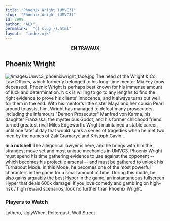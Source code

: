 ```yaml
---
title: "Phoenix Wright (UMVC3)"
slug:  "Phoenix_Wright_(UMVC3)"
id: 2999
author: "ALX"
permalink:  "{{ slug }}.html"
layout:  "index.njk"
---
```


<center>

**EN TRAVAUX**

</center>

## Phoenix Wright

![](/images/Umvc3_phoenixwright_face.jpg‎ "/images/Umvc3_phoenixwright_face.jpg‎")
The head of the Wright & Co. Law Offices, which formerly belonged to his
long-time mentor Mia Fey (now deceased), Phoenix Wright is perhaps best
known for his immense amount of luck and determination. Nick is willing
to go to any lengths to find the right evidence to prove his clients'
innocence, and it always turns out well for them in the end. With his
mentor's little sister Maya and her cousin Pearl around to assist him,
Wright has managed to defeat many prosecutors, including the infamours
"Demon Prosecutor" Manfred von Karma, his daughter Franziska, the
mysterious Godot, and his former childhood friend turned greatest rival
Miles Edgeworth. Wright maintained a stable career, until one fateful
day that would spark a series of tragedies when he met two men by the
names of Zak Gramarye and Kristoph Gavin...

**In a nutshell** The allegorical lawyer is here, and he brings with him
the strangest move set and most unique mechanics in UMVC3. Phoenix
Wright must spend his time gathering evidence to use against the
opponent -- which becomes his projectile arsenal -- and must be gathered
to unlock his Turnabout Mode. In this Mode, he becomes one of the most
powerful characters in the game for a small amount of time. During this
mode, he also gains arguably the best Hyper in the game, an
instantaneous fullscreen Hyper that deals 600k damage! If you love
comedy and gambling on high-risk / high reward scenarios, look no
further than Phoenix Wright.

### Players to Watch

Lythero, UglyWhen, Poltergust, Wolf Street
